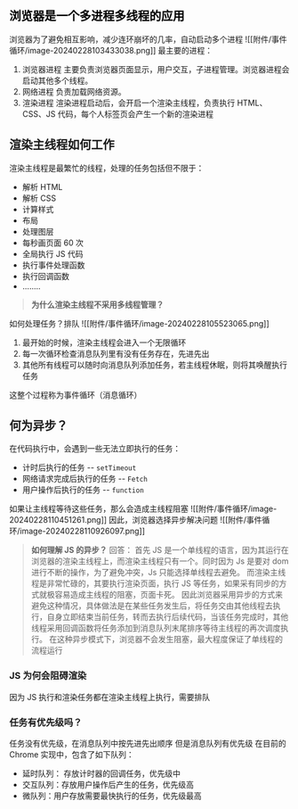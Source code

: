 ## <font color="#000000">浏览器是一个多进程多线程的应用</font>
浏览器为了避免相互影响，减少连环崩坏的几率，自动启动多个进程
![[附件/事件循环/image-20240228103433038.png]]
最主要的进程：
1. 浏览器进程
主要负责浏览器页面显示，用户交互，子进程管理。浏览器进程会启动其他多个线程。
2. 网络进程
负责加载网络资源。
3. 渲染进程
渲染进程启动后，会开启一个渲染主线程，负责执行 HTML、CSS、JS 代码，每个人标签页会产生一个新的渲染进程
## 渲染主线程如何工作
渲染主线程是最繁忙的线程，处理的任务包括但不限于：
- 解析 HTML
- 解析 CSS
- 计算样式
- 布局
- 处理图层
- 每秒画页面 60 次
- 全局执行 JS 代码
- 执行事件处理函数
- 执行回调函数
- ........

>  **为什么渲染主线程不采用多线程管理？**

如何处理任务？排队
![[附件/事件循环/image-20240228105523065.png]]
1. 最开始的时候，渲染主线程会进入一个无限循环
2. 每一次循环检查消息队列里有没有任务存在，先进先出
3. 其他所有线程可以随时向消息队列添加任务，若主线程休眠，则将其唤醒执行任务

这整个过程称为事件循环（消息循环）

## 何为异步？
在代码执行中，会遇到一些无法立即执行的任务：
- 计时后执行的任务 -- `setTimeout`
- 网络请求完成后执行的任务  -- `Fetch`
- 用户操作后执行的任务 -- `function`

如果让主线程等待这些任务，那么会造成主线程阻塞
![[附件/事件循环/image-20240228110451261.png]]
因此，浏览器选择异步解决问题
![[附件/事件循环/image-20240228110926097.png]]
> **如何理解 JS 的异步？**
> 回答： 首先 JS 是一个单线程的语言，因为其运行在浏览器的渲染主线程上，而渲染主线程只有一个。同时因为 Js 是要对 dom 进行不断的操作，为了避免冲突，Js 只能选择单线程去避免。
> 而渲染主线程是非常忙碌的，其要执行渲染页面，执行 JS 等任务，如果采有同步的方式就极容易造成主线程的阻塞，页面卡死。
> 因此浏览器采用异步的方式来避免这种情况，具体做法是在某些任务发生后，将任务交由其他线程去执行，自身立即结束当前任务，转而去执行后续代码，当该任务完成时，其他线程采用回调函数将任务添加到消息队列末尾排序等待主线程的再次调度执行。
> 在这种异步模式下，浏览器不会发生阻塞，最大程度保证了单线程的流程运行

### JS 为何会阻碍渲染
因为 JS 执行和渲染任务都在渲染主线程上执行，需要排队
### 任务有优先级吗？
任务没有优先级，在消息队列中按先进先出顺序
但是消息队列有优先级
在目前的 Chrome 实现中，包含了如下队列：
- 延时队列： 存放计时器的回调任务，优先级中
- 交互队列：存放用户操作后产生的任务，优先级高
- 微队列：用户存放需要最快执行的任务，优先级最高
